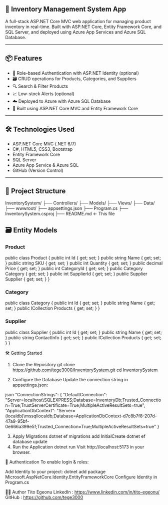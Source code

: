 ﻿
## 🧾 Inventory Management System App

A full-stack ASP.NET Core MVC web application for managing product inventory in real-time. Built with ASP.NET Core, Entity Framework Core, and SQL Server, and deployed using Azure App Services and Azure SQL Database.

---

## 📦 Features

- 🔐 Role-based Authentication with ASP.NET Identity (optional)
- 🗃️ CRUD operations for Products, Categories, and Suppliers
- 🔍 Search & Filter Products
- 📈 Low-stock Alerts (optional)
- ☁️ Deployed to Azure with Azure SQL Database
- 🧱 Built using ASP.NET Core MVC and Entity Framework Core

---

## 🛠️ Technologies Used

- ASP.NET Core MVC (.NET 6/7)
- C#, HTML5, CSS3, Bootstrap
- Entity Framework Core
- SQL Server
- Azure App Service & Azure SQL
- GitHub (Version Control)

---

## 📁 Project Structure
InventorySystem/
├── Controllers/
├── Models/
├── Views/
├── Data/
├── wwwroot/
├── appsettings.json
├── Program.cs
├── InventorySystem.csproj
├── README.md ← This file

## 🗃️ Entity Models

### Product
public class Product {
    public int Id { get; set; }
    public string Name { get; set; }
    public string SKU { get; set; }
    public int Quantity { get; set; }
    public decimal Price { get; set; }
    public int CategoryId { get; set; }
    public Category Category { get; set; }
    public int SupplierId { get; set; }
    public Supplier Supplier { get; set; }
}
### Category
public class Category {
    public int Id { get; set; }
    public string Name { get; set; }
    public ICollection<Product> Products { get; set; }
}
### Supplier
public class Supplier {
    public int Id { get; set; }
    public string Name { get; set; }
    public string ContactInfo { get; set; }
    public ICollection<Product> Products { get; set; }
}

🛠️ Getting Started
1. Clone the Repository
git clone https://github.com/tege3000/InventorySystem.git
cd InventorySystem

2. Configure the Database
Update the connection string in appsettings.json:

json
"ConnectionStrings": {
    "DefaultConnection": "Server=localhost\\SQLEXPRESS;Database=InventoryDb;Trusted_Connection=True;TrustServerCertificate=True;MultipleActiveResultSets=true",
    "ApplicationDbContext": "Server=(localdb)\\mssqllocaldb;Database=ApplicationDbContext-d7c8b7f8-207d-47a9-95bf-0e666a399e5f;Trusted_Connection=True;MultipleActiveResultSets=true"
}

3. Apply Migrations
dotnet ef migrations add InitialCreate
dotnet ef database update
4. Run the Application
dotnet run
Visit http://localhost:5173 in your browser.

🔐 Authentication
To enable login & roles:

Add Identity to your project:
dotnet add package Microsoft.AspNetCore.Identity.EntityFrameworkCore
Configure Identity in Program.cs



👨‍💻 Author
Tito Egeonu
LinkedIn : https://www.linkedin.com/in/tito-egeonu/
GitHub : https://github.com/tege3000
